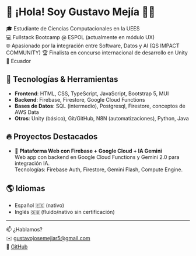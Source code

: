 # 👋 ¡Hola! Soy Gustavo Mejía 👨‍💻

🎓 Estudiante de Ciencias Computacionales en la UEES  
💻 Fullstack Bootcamp @ ESPOL (actualmente en módulo UX)  
🌐 Apasionado por la integración entre Software, Datos y AI (QS IMPACT COMMUNITY)
🏆 Finalista en concurso internacional de desarrollo en Unity  
📍 Ecuador

## 💼 Tecnologías & Herramientas
- **Frontend**: HTML, CSS, TypeScript, JavaScript, Bootstrap 5, MUI  
- **Backend**: Firebase, Firestore, Google Cloud Functions  
- **Bases de Datos**: SQL (intermedio), Postgresql, Firestore, conceptos de AWS Data  
- **Otros**: Unity (básico), Git/GitHub, N8N (automatizaciones), Python, Java

## 🔥 Proyectos Destacados
- 🔹 **Plataforma Web con Firebase + Google Cloud + IA Gemini**  
  Web app con backend en Google Cloud Functions y Gemini 2.0 para integración IA.  
  Tecnologías: Firebase Auth, Firestore, Gemini Flash, Compute Engine.

## 🌎 Idiomas
- Español 🇪🇸 (nativo)  
- Inglés 🇬🇧 (fluido/nativo sin certificación)

---

📫 ¿Hablamos?  
✉️ gustavojosemejiar5@gmail.com  
🔗 [GitHub](https://github.com/Gust4v0M3ji4)

